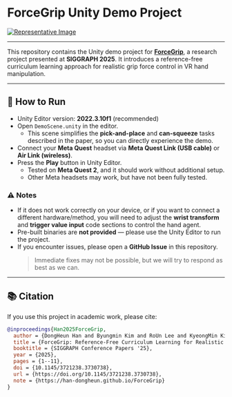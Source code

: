 # ForceGrip Unity Demo Project

[![Representative Image](https://han-dongheun.github.io/ForceGrip/Representative_Image.jpg)](https://han-dongheun.github.io/ForceGrip/)

---

This repository contains the Unity demo project for [**ForceGrip**](https://han-dongheun.github.io/ForceGrip/), a research project presented at **SIGGRAPH 2025**.
It introduces a reference-free curriculum learning approach for realistic grip force control in VR hand manipulation.

---

## 🧩 How to Run
- Unity Editor version: **2022.3.10f1** (recommended)
- Open `DemoScene.unity` in the editor.
  - This scene simplifies the **pick-and-place** and **can-squeeze** tasks described in the paper, so you can directly experience the demo.
- Connect your **Meta Quest** headset via **Meta Quest Link (USB cable)** or **Air Link (wireless)**.
- Press the **Play** button in Unity Editor.
  - Tested on **Meta Quest 2**, and it should work without additional setup.
  - Other Meta headsets may work, but have not been fully tested.

### ⚠️ Notes
- If it does not work correctly on your device, or if you want to connect a different hardware/method,
  you will need to adjust the **wrist transform** and **trigger value input** code sections to control the hand agent.
- Pre-built binaries are **not provided** — please use the Unity Editor to run the project.
- If you encounter issues, please open a **GitHub Issue** in this repository.
  > Immediate fixes may not be possible, but we will try to respond as best as we can.

---

## 📚 Citation
If you use this project in academic work, please cite:

```bibtex
@inproceedings{Han2025ForceGrip,
  author = {DongHeun Han and Byungmin Kim and RoUn Lee and KyeongMin Kim and Hyoseok Hwang and HyeongYeop Kang},
  title = {ForceGrip: Reference-Free Curriculum Learning for Realistic Grip Force Control in VR Hand Manipulation},
  booktitle = {SIGGRAPH Conference Papers '25},
  year = {2025},
  pages = {1--11},
  doi = {10.1145/3721238.3730738},
  url = {https://doi.org/10.1145/3721238.3730738},
  note = {https://han-dongheun.github.io/ForceGrip}
}
